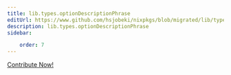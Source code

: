 ```yaml
---
title: lib.types.optionDescriptionPhrase
editUrl: https://www.github.com/hsjobeki/nixpkgs/blob/migrated/lib/types.nix#L205C29
description: lib.types.optionDescriptionPhrase
sidebar:

    order: 7
---
```


<a href="https://www.github.com/hsjobeki/nixpkgs/blob/migrated/lib/types.nix#L205C29">Contribute Now!</a>



